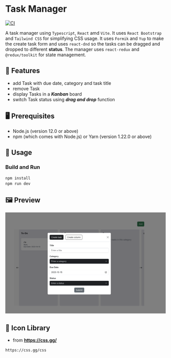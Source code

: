 # Task Manager
[![CI](https://github.com/ttiimmothy/task-manager/actions/workflows/ci.yml/badge.svg)](https://github.com/ttiimmothy/task-manager/actions/workflows/ci.yml)

A task manager using `Typescript`, `React` amd `Vite`. It uses `React Bootstrap` and `Tailwind CSS` for simplifying CSS usage. It uses `Formik` and `Yup` to make the create task form and uses `react-dnd` so the tasks can be dragged and dropped to different **status**. The manager uses `react-redux` and `@redux/toolkit` for state management.

## 🎯 Features

- add Task with due date, category and task title
- remove Task
- display Tasks in a ***Kanban*** board
- switch Task status using ***drag and drop*** function

## 🖥 Prerequisites

- Node.js (version 12.0 or above)
- npm (which comes with Node.js) or Yarn (version 1.22.0 or above)

## 🔧 Usage
### Build and Run

```TypeScript
npm install
npm run dev
```

## 🖼 Preview
![preview1](/public/preview1.png)

## :scroll: Icon Library

- from **<https://css.gg/>**

```HTML
https://css.gg/css
```